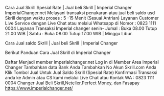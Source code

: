 Cara Jual Skrill Spesial Rate | Jual beli Skrill | Imperial Changer
ImperialChanger.net Melayani transaksi penukaran atau jual beli saldo usd Skrill dengan waktu proses : 5 -15 Menit (Sesuai Antrian) Layanan Customer Live Service dengan Live Chat atau melalui Whatsapp di Nomor : 0823 1111 0004 Layanan Transaksi Imperial changer senin- Jumal : Buka 08.00 Tutup 21.00 WIB | Sabtu : Buka 08.00 Tutup 17.00 WIB | Minggu Libur.

Cara Jual saldo Skrill | Jual beli Skrill | Imperial Changer

Berikut Panduan Cara Jual Skrill di Imperial Changer

Daftar Menjadi member Imperialchanger.net
Log in di Member Area Imperial Changer
Tambahkan data Bank Anda
Tambahkan No Akun Skrill.com Anda
Klik Tombol Jual Untuk Jual Saldo Skrill (Spesial Rate)
Konfirmasi Transaksi anda ke Admin atau CS kami melalui Live Chat atau Kontak WA : 0823 1111 0004
Changer Jual Beli Skrill,Neteller,Perfect Money, dan Fasapay
https://www.imperialchanger.net/
